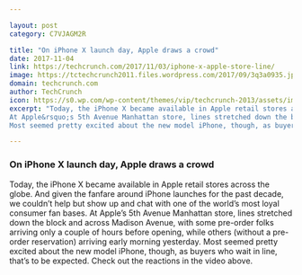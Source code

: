 ```yaml
---

layout: post
category: C7VJAGM2R

title: "On iPhone X launch day, Apple draws a crowd"
date: 2017-11-04
link: https://techcrunch.com/2017/11/03/iphone-x-apple-store-line/
image: https://tctechcrunch2011.files.wordpress.com/2017/09/3q3a0935.jpg?w=1200&fit=200%2C150
domain: techcrunch.com
author: TechCrunch
icon: https://s0.wp.com/wp-content/themes/vip/techcrunch-2013/assets/images/favicon.ico
excerpt: "Today, the iPhone X became available in Apple retail stores across the globe. And given the fanfare around iPhone launches for the past decade, we couldn&rsquo;t help but show up and chat with one of the world&rsquo;s most loyal consumer fan bases.
At Apple&rsquo;s 5th Avenue Manhattan store, lines stretched down the block and across Madison Avenue, with some pre-order folks arriving only a couple of hours before opening, while others (without a pre-order reservation) arriving early morning yesterday.
Most seemed pretty excited about the new model iPhone, though, as buyers who wait in line, that&rsquo;s to be expected. Check out the reactions in the video above."

---
```


### On iPhone X launch day, Apple draws a crowd

Today, the iPhone X became available in Apple retail stores across the globe. And given the fanfare around iPhone launches for the past decade, we couldn&rsquo;t help but show up and chat with one of the world&rsquo;s most loyal consumer fan bases.
At Apple&rsquo;s 5th Avenue Manhattan store, lines stretched down the block and across Madison Avenue, with some pre-order folks arriving only a couple of hours before opening, while others (without a pre-order reservation) arriving early morning yesterday.
Most seemed pretty excited about the new model iPhone, though, as buyers who wait in line, that&rsquo;s to be expected. Check out the reactions in the video above.
